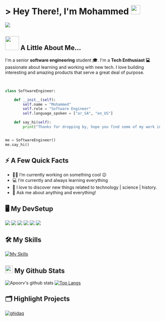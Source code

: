 <!-- INTRO -->
<h1> > Hey There!, I'm Mohammed <img src = "https://raw.githubusercontent.com/MartinHeinz/MartinHeinz/master/wave.gif" width = 30px> </h1>
<p align='center'>
</p>

<p>
<a href="https://github.com/DenverCoder1/readme-typing-svg"><img src="https://readme-typing-svg.herokuapp.com?&font=IBM+Plex+Sans&color=7d5a50&size=25&lines=Welcome+to+Mohd+GitHub!;I'm+a+Software+Engineering+Student;I'm+Into...;<Web+Development/>;<Programming/>;<UX|UI/>;<Tech/>"/></a>
</p>


## <img src="https://github.com/TheDudeThatCode/TheDudeThatCode/blob/master/Assets/Developer.gif" width="45" /> A Little About Me...
I'm a senior **software engineering** student 🎓. I'm a **Tech Enthusiast 💻** passionate about learning and working with new tech. I love building interesting and amazing products that serve a great deal of purpose. <br/><br/>


```python

class SoftwareEngineer:

    def __init__(self):
        self.name = "Mohammed"
        self.role = "Software Engineer"
        self.language_spoken = ["ar_SA", "en_US"]

    def say_hi(self):
        print("Thanks for dropping by, hope you find some of my work interesting.")


me = SoftwareEngineer()
me.say_hi()
```

<!-- Facts -->


## ⚡️ A Few Quick Facts

- 👨‍💻 I’m currently working on something cool :wink:
- ‍💻 I’m currently and always learning everything
- 🌱 I love to discover new things related to technology | science | history.
- 💬 Ask me about anything and everything!


## 🖥️ My DevSetup
<img src="https://img.shields.io/badge/Legion-555555.svg?&style=flat-square&logo=Lenovo&logoColor=E2231A"> <img src="https://img.shields.io/badge/Windows-555555.svg?&style=flat-square&logo=windows&logoColor=0078D6"> <img src="https://img.shields.io/badge/Chrome-555555.svg?&style=flat-square&logo=google-chrome&logoColor=FABC0C"> <img src="https://img.shields.io/badge/VS Code-555555?style=flat-square&logo=visual-studio-code&logoColor=007ACC"> <img src="https://img.shields.io/badge/Terminal-555555.svg?&style=flat-square&logo=powershell&logoColor=white">  <img src="https://img.shields.io/badge/Spotify-555555.svg?&style=flat-square&logo=spotify&logoColor=1ED760"> 


<!-- skills -->
## :hammer_and_wrench: **My Skills**
[![My Skills](https://skillicons.dev/icons?i=html,css,bootstrap,js,php,mysql,laravel,java,python,vscode,github,git,figma&perline=7)](https://skillicons.dev)


## <img src='https://media1.giphy.com/media/du3J3cXyzhj75IOgvA/giphy.gif?cid=ecf05e47x2g034i9pzwtzzsd3xgg2w9nr94t4tflbbgo3008&rid=giphy.gif' width='25' /> **My Github Stats**
![Apoorv's github stats](https://github-readme-stats.vercel.app/api?username=vMohd&show_icons=true&title_color=ffc857&icon_color=8ac926&text_color=daf7dc&bg_color=151515&hide=issues&count_private=true&include_all_commits=true)
[![Top Langs](https://github-readme-stats.vercel.app/api/top-langs/?username=vMohd&layout=compact&text_color=daf7dc&bg_color=151515&)](https://github.com/anuraghazra/github-readme-stats)


## 🗂️ Highlight Projects

<a href="https://github.com/vMohd/ghidaq">
  <img align="center" src="https://github-readme-stats.vercel.app/api/pin/?username=vMohd&repo=ghidaq&show_icons=true&line_height=27&title_color=2f80ed&text_color=ffffff&icon_color=6aa6f8&bg_color=151515" alt="ghidaq" />
</a>
